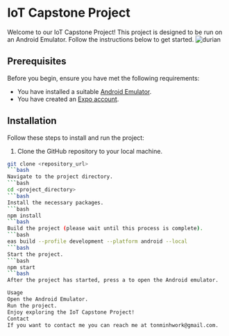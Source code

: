 # IoT Capstone Project

Welcome to our IoT Capstone Project! This project is designed to be run on an Android Emulator. Follow the instructions below to get started.
![durian](https://github.com/tonminhce/iot-durian/assets/87883380/59093fe0-77f2-4c01-b862-08ff13269e93)

## Prerequisites

Before you begin, ensure you have met the following requirements:

- You have installed a suitable [Android Emulator](https://developer.android.com/studio/run/managing-avds).
- You have created an [Expo account](https://expo.dev/signup).

## Installation

Follow these steps to install and run the project:

1. Clone the GitHub repository to your local machine.

```bash
git clone <repository_url>
```bash
Navigate to the project directory.
```bash
cd <project_directory>
```bash
Install the necessary packages.
```bash
npm install
```bash
Build the project (please wait until this process is complete).
```bash
eas build --profile development --platform android --local
```bash
Start the project.
```bash
npm start
```bash
After the project has started, press a to open the Android emulator.

Usage
Open the Android Emulator.
Run the project.
Enjoy exploring the IoT Capstone Project!
Contact
If you want to contact me you can reach me at tonminhwork@gmail.com.
